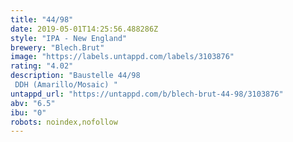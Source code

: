 ```yaml
---
title: "44/98"
date: 2019-05-01T14:25:56.488286Z
style: "IPA - New England"
brewery: "Blech.Brut"
image: "https://labels.untappd.com/labels/3103876"
rating: "4.02"
description: "Baustelle 44/98  DDH (Amarillo/Mosaic) "
untappd_url: "https://untappd.com/b/blech-brut-44-98/3103876"
abv: "6.5"
ibu: "0"
robots: noindex,nofollow
---
```

